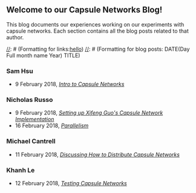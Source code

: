 ## Welcome to our Capsule Networks Blog!

This blog documents our experiences working on our experiments with capsule networks. Each section contains all the blog posts related to that author.


[//]: # (This is a comment)
[//]: # (Formatting for links:[hello](test.md))
[//]: # (Formatting for blog posts: DATE(Day Full month name Year) TITLE)
### Sam Hsu
- 9 February 2018, [_Intro to Capsule Networks_](introduction.md)

### Nicholas Russo
- 9 February 2018, [_Setting up Xifeng Guo's Capsule Network Implementation_](parallelism.md)
- 16 February 2018, [_Parallelism_](setup.md)

### Michael Cantrell
- 11 February 2018, [_Discussing How to Distribute Capsule Networks_](implementation.md)

### Khanh Le
- 12 February 2018, [_Testing Capsule Networks_](testing.md)
